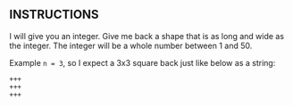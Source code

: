 ## INSTRUCTIONS

I will give you an integer. Give me back a shape that is as long and wide as the integer. The integer will be a whole number between 1 and 50.

Example
`n = 3`, so I expect a 3x3 square back just like below as a string:
```
+++
+++
+++
```
